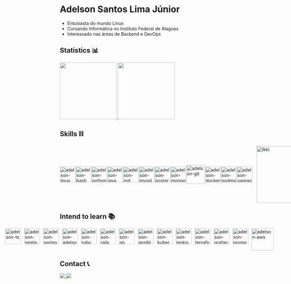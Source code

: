 # Adelson Santos Lima Júnior

+ Entusiasta do mundo Linux
+ Cursando Informática no Instituto Federal de Alagoas
+ Interessado nas áreas de Backend e DevOps

## Statistics 📊

<div>
  <a href="https://github.com/adelsonsljunior">
    <img height="180em" src="https://github-readme-stats.vercel.app/api?username=adelsonsljunior&show_icons=true&theme=dark&include_all_commits=true&count_private=true"/>
    <img height="180em" src="https://github-readme-stats.vercel.app/api/top-langs/?username=adelsonsljunior&layout=compact&langs_count=7&hide=html,cpp,css,dart,swift,objective-c&theme=dark"/>
  </a>  
</div>

## Skills ⛓️

<div style="display: flex; flex-direction: row; gap: 10px; align-items: center">
  <div style="display: flex; align-items: center;">
    <img alt="adelson-linux" height="50" width="50" src="https://cdn.jsdelivr.net/gh/devicons/devicon/icons/linux/linux-original.svg" />          
    <img alt="adelson-bash" height="50" width="50" src="https://cdn.jsdelivr.net/gh/devicons/devicon/icons/bash/bash-original.svg" />
    <img alt="adelson-python" height="50" width="50" src="https://cdn.jsdelivr.net/gh/devicons/devicon/icons/python/python-original-wordmark.svg" />
    <img alt="adelson-java" height="50" width="50" src="https://cdn.jsdelivr.net/gh/devicons/devicon/icons/java/java-original-wordmark.svg" />
    <img alt="adelson-md" height="50" width="50" src="https://cdn.jsdelivr.net/gh/devicons/devicon/icons/markdown/markdown-original.svg" />        
    <img alt="adelson-mysql" height="50" width="50" src="https://cdn.jsdelivr.net/gh/devicons/devicon/icons/mysql/mysql-original-wordmark.svg" />
    <img alt="adelson-postgres" height="50" width="50" src="https://cdn.jsdelivr.net/gh/devicons/devicon/icons/postgresql/postgresql-original-wordmark.svg" />
    <img alt="adelson-mongo" height="50" width="50" src="https://cdn.jsdelivr.net/gh/devicons/devicon/icons/mongodb/mongodb-plain-wordmark.svg" />          
    <img alt="adelson-git" height="60" width="60" src="https://cdn.jsdelivr.net/gh/devicons/devicon/icons/git/git-plain-wordmark.svg" />
    <img alt="adelson-docker"  height= "50" src="https://cdn.jsdelivr.net/gh/devicons/devicon/icons/docker/docker-original-wordmark.svg" />
    <img alt="adelson-podman" height= "50" src="https://cdn.jsdelivr.net/gh/devicons/devicon/icons/podman/podman-original.svg" />
    <img alt="adelson-vagrant" height= "50" src="https://cdn.jsdelivr.net/gh/devicons/devicon/icons/vagrant/vagrant-original.svg" />   
  </div>
  <div>
    <img alt="Ikki" align="right" width="180" src="https://media.tenor.com/k1aUPAfpo_AAAAAC/ave-f%C3%A9nix-ikki.gif">
  </div>
</div>

## Intend to learn 📚

<div style="display: flex; flex-direction: row; gap: 10px; vertical-align: middle; justify-content: center">
  
  <img alt="adelson-ts" height="50" width="50" src="https://cdn.jsdelivr.net/gh/devicons/devicon/icons/typescript/typescript-original.svg" />
  <img alt="adelson-nestjs" height="50" width="50" src="https://cdn.jsdelivr.net/gh/devicons/devicon/icons/nestjs/nestjs-plain-wordmark.svg" />
  <img alt="adelson-spring" height="50" width="50" src="https://cdn.jsdelivr.net/gh/devicons/devicon/icons/spring/spring-original-wordmark.svg" />
  <img alt="adelson-adelson" height="50" width="50" src="https://cdn.jsdelivr.net/gh/devicons/devicon/icons/redis/redis-plain-wordmark.svg" />
  <img alt="adelson-ruby" height="50" width="50" src="https://cdn.jsdelivr.net/gh/devicons/devicon/icons/ruby/ruby-plain-wordmark.svg">
  <img alt="adelson-rails" height="50" width="50"  src="https://cdn.jsdelivr.net/gh/devicons/devicon/icons/rails/rails-plain-wordmark.svg" />
  <img alt="adelson-go" height="50" width="50" src="https://cdn.jsdelivr.net/gh/devicons/devicon/icons/go/go-original-wordmark.svg" />
  <img alt="adelson-ansible" height="50" width="50" src="https://cdn.jsdelivr.net/gh/devicons/devicon/icons/ansible/ansible-original-wordmark.svg" />  
  <img alt="adelson-kubernetes" height="50" width="50" src="https://cdn.jsdelivr.net/gh/devicons/devicon/icons/kubernetes/kubernetes-plain-wordmark.svg" />
  <img alt="adelson-jenkis" height="50" width="50" src="https://cdn.jsdelivr.net/gh/devicons/devicon/icons/jenkins/jenkins-original.svg" />
  <img alt="adelson-terraform" height="50" width="50" src="https://cdn.jsdelivr.net/gh/devicons/devicon/icons/terraform/terraform-original-wordmark.svg" />
  <img alt="adelson-grafana" height="50" width="50" src="https://cdn.jsdelivr.net/gh/devicons/devicon/icons/grafana/grafana-original-wordmark.svg" />
  <img alt="adelson-prometheus" height="50" width="50" src="https://cdn.jsdelivr.net/gh/devicons/devicon/icons/prometheus/prometheus-original.svg" />
  <img alt="adelson-aws"  height="70" width="70" src="https://cdn.jsdelivr.net/gh/devicons/devicon/icons/amazonwebservices/amazonwebservices-original-wordmark.svg" />    
</div>

## Contact 📞

<div>
  <a href="mailto:junioradelsonst@gmail.com" alt="adelson-gmail" target="_blank">
    <img src="https://img.shields.io/badge/gmail-F74141?style=for-the-badge&logoColor=white&logo=gmail&link=mailto:mail.junioradelsonst@gmail.com"/>
  </a>
  <a href="https://www.linkedin.com/in/adelson-junior-a764a8262/" alt="adelson-linkedin" target="_blank">
    <img src="https://img.shields.io/badge/Adelson%20Júnior-0e76a8?style=for-the-badge&logo=Linkedin&link=https://www.linkedin.com/in/adelson-junior-a764a8262/"/>
  </a>
</div>
